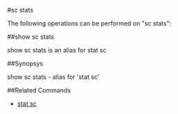 #sc stats

The following operations can be performed on "sc stats":


##show sc stats

show sc stats is an alias for stat sc


##Synopsys

show sc stats - alias for 'stat sc'


##Related Commands

<ul><li><a href="../../..//">stat sc</a></li></ul>




